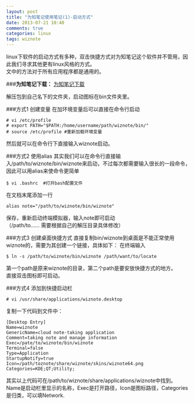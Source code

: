 ```yaml
---
layout: post
title: "为知笔记使用笔记(1)-启动方式"
date: 2013-07-21 10:40
comments: true
categories: linux
tags: wiznote 
---
```

linux下软件的启动方式有多种，双击快捷方式对为知笔记这个软件并不管用，因此我们寻求其他更有linux风格的方式。  
文中的方法对于所有应用程序都是通用的。
<!-- more -->
###**为知笔记下载：**
[为知笔记下载](http://www.wiz.cn/download.html)  

解压包到自己名下的文件夹，启动图标在bin文件夹里。

###方式1 创建变量
在加环境变量后可以直接在命令行启动
```
# vi /etc/profile  
# export PATH="$PATH:/home/username/path/wiznote/bin/"  
# source /etc/profile #重新加载环境变量  
```
然后就可以在命令行下直接输入wiznote启动。
  

###方式2 使用alias
其实我们可以在命令行直接输入/path/to/wiznote/bin/wiznote来启动，不过每次都需要输入很长的一段命令，因此可以用alias来使命令更简单  
```
$ vi .bashrc  #打开bash配置文件  
```
在文档末尾添加一行
```
alias note="/path/to/wiznote/bin/wiznote"
```
保存，重新启动终端模拟器，输入note即可启动  
（/path/to…… 需要根据自己的解压目录具体修改）

###方式3 创建桌面快捷方式
直接复制bin/wiznote到桌面是不能正常使用wiznote的，需要为其创建一个链接，具体如下：
在终端输入  
```
$ ln -s /path/to/wiznote/bin/wiznote /path/want/to/locate
```
第一个path是原来wiznote的目录，第二个path是要安放快捷方式的地方。  
直接双击图标即可启动。

###方式4 添加到快捷启动栏
```
# vi /usr/share/applications/wiznote.desktop
```
复制一下代码到文件中：
```
[Desktop Entry]  
Name=wiznote  
GenericName=cloud note-taking application  
Comment=taking note and manage information  
Exec=/pate/to/wiznote/bin/wiznote  
Terminal=false  
Type=Application  
StartupNotify=true  
Icon=/path/toznote/share/wiznote/skins/wiznote64.png  
Categories=KDE;QT;Utility;  
```
其实以上代码可在/path/to/wiznote/share/applications/wiznote中找到。  
Name是启动栏里显示的名称，Exec是打开路径，Icon是图标路径，Categories是归类，可以填Network.


